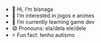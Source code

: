- 👋 Hi, I’m bisnaga
- 👀 I’m interested in jogos e animes
- 🌱 I’m currently learning game dev
- 😄 Pronouns: ela/dela ele/dele
- ⚡ Fun fact: tenho autismo

<!---
nerdestranha/nerdestranha is a ✨ special ✨ repository because its `README.md` (this file) appears on your GitHub profile.
You can click the Preview link to take a look at your changes.
--->
